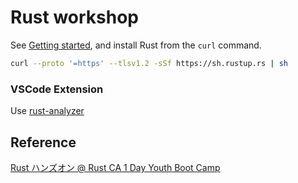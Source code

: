 # Rust workshop

See [Getting started](https://www.rust-lang.org/learn/get-started), and install Rust from the `curl` command.

```bash
curl --proto '=https' --tlsv1.2 -sSf https://sh.rustup.rs | sh
```

### VSCode Extension

Use [rust-analyzer](https://rust-analyzer.github.io/)

## Reference

[Rust ハンズオン @ Rust CA 1 Day Youth Boot Camp](https://speakerdeck.com/helloyuk13/rusthanzuon-at-rust-ca-1-day-youth-boot-camp)
